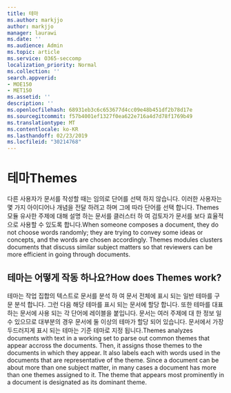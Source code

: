 ```yaml
---
title: 테마
ms.author: markjjo
author: markjjo
manager: laurawi
ms.date: ''
ms.audience: Admin
ms.topic: article
ms.service: O365-seccomp
localization_priority: Normal
ms.collection: ''
search.appverid:
- MOE150
- MET150
ms.assetid: ''
description: ''
ms.openlocfilehash: 68931eb3c6c653677d4cc09e48b451df2b78d17e
ms.sourcegitcommit: f57b4001ef1327f0ea622e716a4d7d78f1769b49
ms.translationtype: MT
ms.contentlocale: ko-KR
ms.lasthandoff: 02/23/2019
ms.locfileid: "30214768"
---
```

# <a name="themes"></a><span data-ttu-id="440f2-102">테마</span><span class="sxs-lookup"><span data-stu-id="440f2-102">Themes</span></span>

<span data-ttu-id="440f2-p101">다른 사용자가 문서를 작성할 때는 임의로 단어를 선택 하지 않습니다. 이러한 사용자는 몇 가지 아이디어나 개념을 전달 하려고 하며 그에 따라 단어를 선택 합니다. Themes 모듈 유사한 주제에 대해 설명 하는 문서를 클러스터 하 여 검토자가 문서를 보다 효율적으로 사용할 수 있도록 합니다.</span><span class="sxs-lookup"><span data-stu-id="440f2-p101">When someone composes a document, they do not choose words randomly; they are trying to convey some ideas or concepts, and the words are chosen accordingly. Themes modules clusters documents that discuss similar subject matters so that reviewers can be more efficient in going through documents.</span></span>

## <a name="how-does-themes-work"></a><span data-ttu-id="440f2-105">테마는 어떻게 작동 하나요?</span><span class="sxs-lookup"><span data-stu-id="440f2-105">How does Themes work?</span></span>
<span data-ttu-id="440f2-p102">테마는 작업 집합의 텍스트로 문서를 분석 하 여 문서 전체에 표시 되는 일반 테마를 구문 분석 합니다. 그런 다음 해당 테마를 표시 되는 문서에 할당 합니다. 또한 테마를 대표 하는 문서에 사용 되는 각 단어에 레이블을 붙입니다. 문서는 여러 주제에 대 한 정보 일 수 있으므로 대부분의 경우 문서에 둘 이상의 테마가 할당 되어 있습니다. 문서에서 가장 두드러지게 표시 되는 테마는 기준 테마로 지정 됩니다.</span><span class="sxs-lookup"><span data-stu-id="440f2-p102">Themes analyzes documents with text in a working set to parse out common themes that appear accross the documents. Then, it assigns those themes to the documents in which they appear. It also labels each with words used in the documents that are representative of the theme. Since a document can be about more than one subject matter, in many cases a document has more than one themes assigned to it. The theme that appears most prominently in a document is designated as its dominant theme.</span></span>
